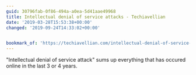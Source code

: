 ```yaml
---
guid: 30796fab-0f86-494a-a0ea-5d41aae49968
title: Intellectual denial of service attacks - Techiavellian
date: '2019-03-28T15:53:38+00:00'
changed: '2019-09-24T14:33:02+00:00'


bookmark_of: 'https://techiavellian.com/intellectual-denial-of-service-attacks'
---
```


"Intellectual denial of service attack" sums up everything that has occured online in the last 3 or 4 years. 
